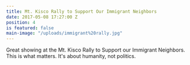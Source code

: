 ```yaml
---
title: Mt. Kisco Rally to Support Our Immigrant Neighbors
date: 2017-05-08 17:27:00 Z
position: 4
is featured: false
main-image: "/uploads/immigrant%20rally.jpg"
---
```


Great showing at the Mt. Kisco Rally to Support our Immigrant Neighbors. This is what matters. It's about humanity, not politics.